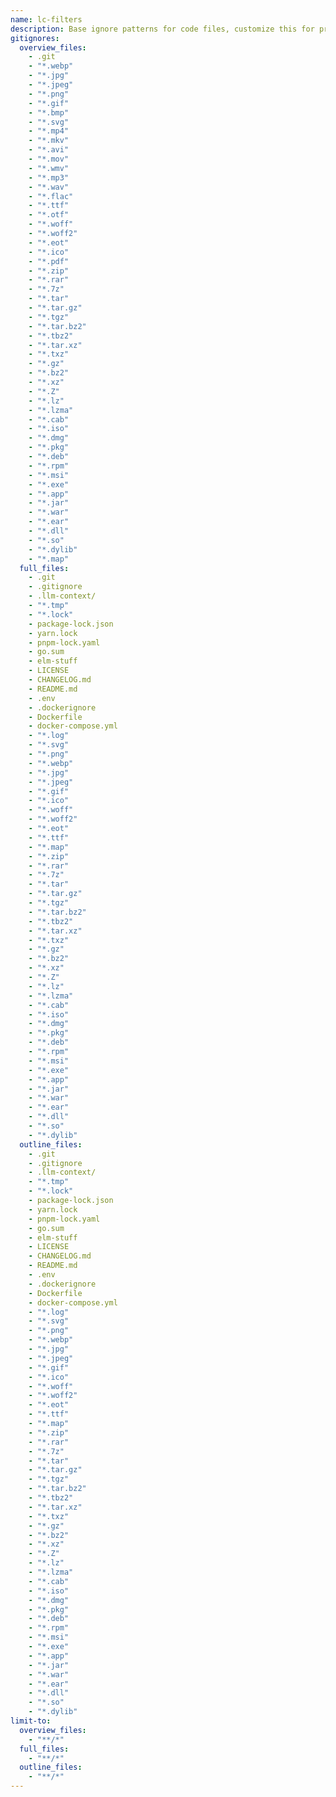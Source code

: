 ```yaml
---
name: lc-filters
description: Base ignore patterns for code files, customize this for project-specific ignores.
gitignores:
  overview_files:
    - .git
    - "*.webp"
    - "*.jpg"
    - "*.jpeg"
    - "*.png"
    - "*.gif"
    - "*.bmp"
    - "*.svg"
    - "*.mp4"
    - "*.mkv"
    - "*.avi"
    - "*.mov"
    - "*.wmv"
    - "*.mp3"
    - "*.wav"
    - "*.flac"
    - "*.ttf"
    - "*.otf"
    - "*.woff"
    - "*.woff2"
    - "*.eot"
    - "*.ico"
    - "*.pdf"
    - "*.zip"
    - "*.rar"
    - "*.7z"
    - "*.tar"
    - "*.tar.gz"
    - "*.tgz"
    - "*.tar.bz2"
    - "*.tbz2"
    - "*.tar.xz"
    - "*.txz"
    - "*.gz"
    - "*.bz2"
    - "*.xz"
    - "*.Z"
    - "*.lz"
    - "*.lzma"
    - "*.cab"
    - "*.iso"
    - "*.dmg"
    - "*.pkg"
    - "*.deb"
    - "*.rpm"
    - "*.msi"
    - "*.exe"
    - "*.app"
    - "*.jar"
    - "*.war"
    - "*.ear"
    - "*.dll"
    - "*.so"
    - "*.dylib"
    - "*.map"
  full_files:
    - .git
    - .gitignore
    - .llm-context/
    - "*.tmp"
    - "*.lock"
    - package-lock.json
    - yarn.lock
    - pnpm-lock.yaml
    - go.sum
    - elm-stuff
    - LICENSE
    - CHANGELOG.md
    - README.md
    - .env
    - .dockerignore
    - Dockerfile
    - docker-compose.yml
    - "*.log"
    - "*.svg"
    - "*.png"
    - "*.webp"
    - "*.jpg"
    - "*.jpeg"
    - "*.gif"
    - "*.ico"
    - "*.woff"
    - "*.woff2"
    - "*.eot"
    - "*.ttf"
    - "*.map"
    - "*.zip"
    - "*.rar"
    - "*.7z"
    - "*.tar"
    - "*.tar.gz"
    - "*.tgz"
    - "*.tar.bz2"
    - "*.tbz2"
    - "*.tar.xz"
    - "*.txz"
    - "*.gz"
    - "*.bz2"
    - "*.xz"
    - "*.Z"
    - "*.lz"
    - "*.lzma"
    - "*.cab"
    - "*.iso"
    - "*.dmg"
    - "*.pkg"
    - "*.deb"
    - "*.rpm"
    - "*.msi"
    - "*.exe"
    - "*.app"
    - "*.jar"
    - "*.war"
    - "*.ear"
    - "*.dll"
    - "*.so"
    - "*.dylib"
  outline_files:
    - .git
    - .gitignore
    - .llm-context/
    - "*.tmp"
    - "*.lock"
    - package-lock.json
    - yarn.lock
    - pnpm-lock.yaml
    - go.sum
    - elm-stuff
    - LICENSE
    - CHANGELOG.md
    - README.md
    - .env
    - .dockerignore
    - Dockerfile
    - docker-compose.yml
    - "*.log"
    - "*.svg"
    - "*.png"
    - "*.webp"
    - "*.jpg"
    - "*.jpeg"
    - "*.gif"
    - "*.ico"
    - "*.woff"
    - "*.woff2"
    - "*.eot"
    - "*.ttf"
    - "*.map"
    - "*.zip"
    - "*.rar"
    - "*.7z"
    - "*.tar"
    - "*.tar.gz"
    - "*.tgz"
    - "*.tar.bz2"
    - "*.tbz2"
    - "*.tar.xz"
    - "*.txz"
    - "*.gz"
    - "*.bz2"
    - "*.xz"
    - "*.Z"
    - "*.lz"
    - "*.lzma"
    - "*.cab"
    - "*.iso"
    - "*.dmg"
    - "*.pkg"
    - "*.deb"
    - "*.rpm"
    - "*.msi"
    - "*.exe"
    - "*.app"
    - "*.jar"
    - "*.war"
    - "*.ear"
    - "*.dll"
    - "*.so"
    - "*.dylib"
limit-to:
  overview_files:
    - "**/*"
  full_files:
    - "**/*"
  outline_files:
    - "**/*"
---
```

